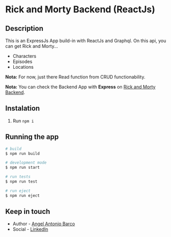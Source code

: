# Rick and Morty Backend (ReactJs)

## Description

This is an ExpressJs App build-in with ReactJs and Graphql. On this api, you can get Rick and Morty...
* Characters
* Episodes
* Locations

**Nota:** For now, just there Read function from CRUD functionability.

**Nota:** You can check the Backend App with **Express** on [Rick and Morty Backend](https://github.com/DrakeRedfield/express.rickandmorty.aaba).

## Instalation

1. Run `npm i`

## Running the app

```bash
# build
$ npm run build

# development mode
$ npm run start

# run tests
$ npm run test

# run eject
$ npm run eject
```

## Keep in touch

- Author - [Angel Antonio Barco](https://drakeredfield.github.io/)
- Social - [LinkedIn](https://www.linkedin.com/in/angel-antonio-barco-alfaro-b36b6316a/)
